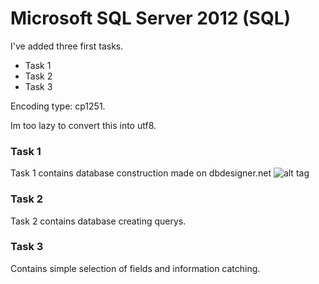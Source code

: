 # Microsoft SQL Server 2012 (SQL)
I've added three first tasks.
- Task 1
- Task 2
- Task 3

Encoding type: cp1251.

Im too lazy to convert this into utf8.
### Task 1
Task 1 contains database construction made on dbdesigner.net
![alt tag](https://github.com/shev2dev/Sql-study/blob/master/Task_1/UPD1.png)

### Task 2
Task 2 contains database creating querys.

### Task 3
Contains simple selection of fields and information catching.


